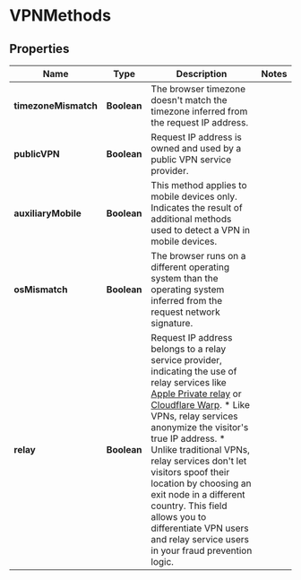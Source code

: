 

# VPNMethods


## Properties

| Name | Type | Description | Notes |
|------------ | ------------- | ------------- | -------------|
|**timezoneMismatch** | **Boolean** | The browser timezone doesn't match the timezone inferred from the request IP address. |  |
|**publicVPN** | **Boolean** | Request IP address is owned and used by a public VPN service provider. |  |
|**auxiliaryMobile** | **Boolean** | This method applies to mobile devices only. Indicates the result of additional methods used to detect a VPN in mobile devices. |  |
|**osMismatch** | **Boolean** | The browser runs on a different operating system than the operating system inferred from the request network signature. |  |
|**relay** | **Boolean** | Request IP address belongs to a relay service provider, indicating the use of relay services like [Apple Private relay](https://support.apple.com/en-us/102602) or [Cloudflare Warp](https://developers.cloudflare.com/warp-client/).   * Like VPNs, relay services anonymize the visitor's true IP address. * Unlike traditional VPNs, relay services don't let visitors spoof their location by choosing an exit node in a different country.  This field allows you to differentiate VPN users and relay service users in your fraud prevention logic.  |  |



